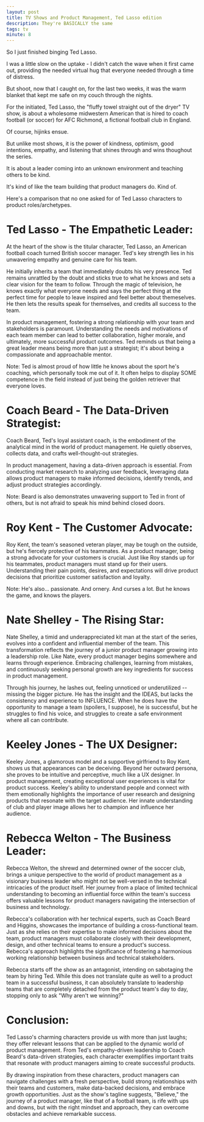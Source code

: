 ```yaml
---
layout: post
title: TV Shows and Product Management, Ted Lasso edition
description: They're BASICALLY the same
tags: tv
minute: 8
---
```


So I just finished binging Ted Lasso. 

I was a little slow on the uptake - I didn't catch the wave when it first came out, providing the needed virtual hug that everyone needed through a time of distress. 

But shoot, now that I caught on, for the last two weeks, it was the warm blanket that kept me safe on my couch through the nights. 

For the initiated, Ted Lasso, the "fluffy towel straight out of the dryer" TV show, is about a wholesome midwestern American that is hired to coach football (or soccer) for AFC Richmond, a fictional football club in England. 

Of course, hijinks ensue.

But unlike most shows, it is the power of kindness, optimism, good intentions, empathy, and listening that shines through and wins thoughout the series.

It is about a leader coming into an unknown environment and teaching others to be kind. 

It's kind of like the team building that product managers do. Kind of. 

Here's a comparison that no one asked for of Ted Lasso characters to product roles/archetypes. 

# Ted Lasso - The Empathetic Leader:
At the heart of the show is the titular character, Ted Lasso, an American football coach turned British soccer manager. Ted's key strength lies in his unwavering empathy and genuine care for his team. 

He initially inherits a team that immediately doubts his very presence. Ted remains unrattled by the doubt and sticks true to what he knows and sets a clear vision for the team to follow. Through the magic of television, he knows exactly what everyone needs and says the perfect thing at the perfect time for people to leave inspired and feel better about themeselves. He then lets the results speak for themselves, and credits all success to the team.

In product management, fostering a strong relationship with your team and stakeholders is paramount. Understanding the needs and motivations of each team member can lead to better collaboration, higher morale, and ultimately, more successful product outcomes. Ted reminds us that being a great leader means being more than just a strategist; it's about being a compassionate and approachable mentor. 

Note: Ted is almost proud of how little he knows about the sport he's coaching, which personally took me out of it. It often helps to display SOME competence in the field instead of just being the golden retriever that everyone loves. 

# Coach Beard - The Data-Driven Strategist:
Coach Beard, Ted's loyal assistant coach, is the embodiment of the analytical mind in the world of product management. He quietly observes, collects data, and crafts well-thought-out strategies. 

In product management, having a data-driven approach is essential. From conducting market research to analyzing user feedback, leveraging data allows product managers to make informed decisions, identify trends, and adjust product strategies accordingly.

Note: Beard is also demonstrates unwavering support to Ted in front of others, but is not afraid to speak his mind behind closed doors. 

# Roy Kent - The Customer Advocate:
Roy Kent, the team's seasoned veteran player, may be tough on the outside, but he's fiercely protective of his teammates. As a product manager, being a strong advocate for your customers is crucial. Just like Roy stands up for his teammates, product managers must stand up for their users. Understanding their pain points, desires, and expectations will drive product decisions that prioritize customer satisfaction and loyalty.

Note: He's also... passionate. And ornery. And curses a lot. But he knows the game, and knows the players. 

# Nate Shelley - The Rising Star:
Nate Shelley, a timid and underappreciated kit man at the start of the series, evolves into a confident and influential member of the team. This transformation reflects the journey of a junior product manager growing into a leadership role. Like Nate, every product manager begins somewhere and learns through experience. Embracing challenges, learning from mistakes, and continuously seeking personal growth are key ingredients for success in product management.

Through his journey, he lashes out, feeling unnoticed or underutilized -- missing the bigger picture. He has the insight and the IDEAS, but lacks the consistency and experience to INFLUENCE. When he does have the opportunity to manage a team (spoilers, I suppose), he is successful, but he struggles to find his voice, and struggles to create a safe environment where all can contribute.

# Keeley Jones - The UX Designer:
Keeley Jones, a glamorous model and a supportive girlfriend to Roy Kent, shows us that appearances can be deceiving. Beyond her outward persona, she proves to be intuitive and perceptive, much like a UX designer. In product management, creating exceptional user experiences is vital for product success. Keeley's ability to understand people and connect with them emotionally highlights the importance of user research and designing products that resonate with the target audience. Her innate understanding of club and player image allows her to champion and influence her audience. 

# Rebecca Welton - The Business Leader:
Rebecca Welton, the shrewd and determined owner of the soccer club, brings a unique perspective to the world of product management as a visionary business leader who might not be well-versed in the technical intricacies of the product itself. Her journey from a place of limited technical understanding to becoming an influential force within the team's success offers valuable lessons for product managers navigating the intersection of business and technology.

Rebecca's collaboration with her technical experts, such as Coach Beard and Higgins, showcases the importance of building a cross-functional team. Just as she relies on their expertise to make informed decisions about the team, product managers must collaborate closely with their development, design, and other technical teams to ensure a product's success. Rebecca's approach highlights the significance of fostering a harmonious working relationship between business and technical stakeholders.

Rebecca starts off the show as an antagonist, intending on sabotaging the team by hiring Ted. While this does not translate quite as well to a product team in a successful business, it can absolutely translate to leadership teams that are completely detached from the product team's day to day, stopping only to ask "Why aren't we winning?" 

# Conclusion:
Ted Lasso's charming characters provide us with more than just laughs; they offer relevant lessons that can be applied to the dynamic world of product management. From Ted's empathy-driven leadership to Coach Beard's data-driven strategies, each character exemplifies important traits that resonate with product managers aiming to create successful products.

By drawing inspiration from these characters, product managers can navigate challenges with a fresh perspective, build strong relationships with their teams and customers, make data-backed decisions, and embrace growth opportunities. Just as the show's tagline suggests, "Believe," the journey of a product manager, like that of a football team, is rife with ups and downs, but with the right mindset and approach, they can overcome obstacles and achieve remarkable success.

